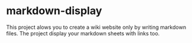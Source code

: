# markdown-display

This project alows you to create a wiki website only by writing markdown files.
The project display your markdown sheets with links too.
